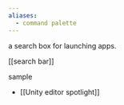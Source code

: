 ```yaml
---
aliases:
  - command palette
---
```


a search box for launching apps.

[[search bar]]

sample 
- [[Unity editor spotlight]]